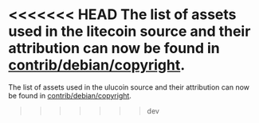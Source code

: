 <<<<<<< HEAD
The list of assets used in the litecoin source and their attribution can now be found in [contrib/debian/copyright](../contrib/debian/copyright).
=======
The list of assets used in the ulucoin source and their attribution can now be found in [contrib/debian/copyright](../contrib/debian/copyright).
>>>>>>> dev
